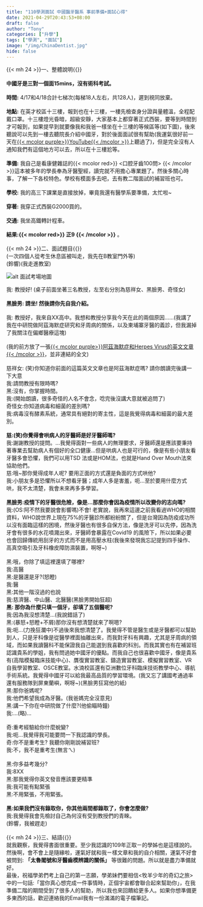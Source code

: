 ```yaml
---
title: "110學測面試 中國醫牙醫系 事前準備+面試心得"
date: 2021-04-29T20:43:53+08:00
draft: false
author: "Tony"
categories: ["升學"]
tags: ["學測", "面試"]
image: "/img/ChinaDentist.jpg"
hide: false
---
```


{{< mh 24 >}}一、整體說明{{</mh>}}  
\
**中國牙是三對一個面15mins，沒有術科考試。**   
\
**時間:** 4/17和4/18合計七梯次(每梯18人左右，共128人)，遲到視同放棄。  
\
**地點:** 在英才校區十三樓，報到也在十三樓，一樓先檢查身分證與量體溫，全程配戴口罩。十三樓燈光昏暗，超級安靜，大家基本上都穿著正式西裝，要等到時間到才可報到，如果提早到就要像我和我爸一樣坐在十三樓的等候區等(如下圖)，後來聽說可以先到一樓去聽院長介紹中國牙，對於後面面試很有幫助(我運氣很好前一天在[{{< mcolor purple>}}YouTube{{< /mcolor >}}](https://youtu.be/HKkwvXx85tA)上聽過了)，但是完全沒有人通知我們有這個地方可以去，所以在十三樓尬等。  
\
**準備:** 我自己是看康健雜誌的{{< mcolor red>}} <口腔牙齒100問> {{< /mcolor >}}這本被多年的學長奉為牙醫聖經，讀完就不用擔心專業題了。然後多關心時事，了解一下各校特色。學校有模面多去吧，去有教二階面試的補習班也可。  
\
**學校:** 我的高三下課業是直接放掉，畢竟我還有醫學系要準備，太忙啦~  
\
**穿著:** 我穿正式西裝G2000買的。  
\
**交通:** 我坐高鐵轉計程車。  
\
**結果:{{< mcolor red>}} 正9 {{< /mcolor >}}** 。  
\
{{< mh 24 >}}二、面試題目{{</mh>}}  
(一次四個人從考生休息區被叫走，我先在B教室門外等)  
(鈴響)(我走進教室)  


![alt 面試考場地圖](https://pic.pimg.tw/tonychenxd/1619531701-3674598444-g_n.jpg)


我: 教授好! (桌子前面坐著三名教授，左至右分別為慈祥女、黑臉男、奇怪女)  
\
**黑臉男: 請坐! 然後請你先自我介紹。**  
\
我: 教授好，我來自XX高中。我想和教授分享我今天在此的兩個原因……(我講了我在中研院做阿茲海默症研究和牙周病的關係，以及柬埔寨牙醫的義診，但我漏掉了我關注在偏鄉醫療這塊)  
\
(我的前方放了一張[{{< mcolor purple>}}阿茲海默症和Herpes Virus的英文文章{{< /mcolor >}}](https://pharma.nridigital.com/pharma_feb19/exploring_the_causal_link_between_herpes_and_alzheimer_s)，並非連結的全文)  
\
慈祥女: (笑)你知道你前面的這篇英文文章也是阿茲海默症嗎? 請你朗讀完後講一下大意  
我:請問教授有限時嗎?  
黑:沒有，你掌握時間。  
我:(開始朗讀，很多奇怪的人名不會念，唸完後沒講大意就被追問了)  
奇怪女:你知道病毒和細菌的差別嗎?  
我:病毒沒有酵素系統，通常具有絕對的寄主性，這是我覺得病毒和細菌的最大差別。  
\
**慈:(笑)你覺得會哄病人的牙醫師是好牙醫師嗎?**  
我:謝謝教授的提問。…我覺得面對一些病人的無理要求，牙醫師還是應該要秉持著專業去幫助病人有個好的全口健康…但是哄病人也是可行的，像是有些小朋友看牙醫多會恐懼，我們可以用TSD 法或是HOM法，也就是Hand Over Mouth法來協助他們。  
慈:哦~那你覺得成年人呢? 要用正面的方式還是負面的方式哄他?  
我:小朋友多是恐懼所以不想看牙醫；成年人多是害羞，呃…至於要用什麼方式哄，我不太清楚，我會未來再多多學習。  
\
**黑臉男:疫情下的牙醫很危險，像是…那麼你會因為疫情所以改變你的志向嗎?**  
我:(OS:阿不然我要說會影響嗎)不會! 老實說，我再來這邊之前我看過WHO的相關資料，WHO說世界上現在75%的牙醫診所都紛紛關了，但是台灣因為防疫成功所以沒有面臨這樣的困境，然後牙醫也有很多自保方法，像是洗牙可以先停，因為洗牙會有很多的水花噴濺出來，牙醫師會暴露在Covid19 的風險下，所以如果必要也會回歸傳統用刮牙的方式而不是用高壓水柱(我後來發現我忘記提到四手操作、高真空吸引及牙科橡皮障防濕裝置，啊呀~)  
\
黑:哦，你除了填這裡還填了哪裡?  
我:高醫  
黑:是醫還是牙?(怒瞪)  
我:醫  
黑:其他一階沒過的也說  
我:慈濟醫、中山醫、北醫醫(黑臉男開始狂超)  
**黑: 那你為什麼只填一個牙，卻填了五個醫呢?**  
我:因為我沒想清楚…(我說錯話了)  
黑:(暴怒+怒瞪+不屑)那你沒有想清楚就來了啊嗯?  
我:呃…(力挽狂瀾中)不過後來我想清楚了。我覺得不管是醫生或是牙醫都可以幫助到人，只是牙科像是從醫學裡面抽離出來，而我對牙科有興趣，尤其是牙周病的領域，而如果我讀醫科不能保證我自己能選到我喜歡的科別。而我其實也有在補習班認識貴系的學姐，我有問過她中國牙的優點。而我自己也很喜歡中國牙，像是貴系有(高階模擬臨床技能中心)、贋復實習教室、鑄造實習教室、模擬實習教室、VR自我學習教室、OSCE教室。水湳校區還有亞洲數位牙科臨床技術教學中心、導航手術系統。我覺得中國牙可以給我最高品質的學習環境。(我又忘了講國考通過率還有服務隊到屏東蘭嶼，啊呀~)(黑臉男狂寫他的紙)  
黑:那你爸媽呢?  
我:他們希望我成為牙醫。(我爸媽完全沒意見)  
黑:講一下你在中研院做了什麼?(他偷瞄時鐘)  
我:…(略)…  
\
奇:重考經驗給你什麼蛻變?  
我:呃…我覺得我可能要問一下我認識的學長。  
奇:你不是重考生? 我聽你剛剛說補習班?  
我:不，我不是重考生(無言ㄟ)  
\
黑:你多益考幾分?  
我:8XX  
黑:那我覺得你英文發音應該要更精準  
我:我可能有點緊張  
黑:不用緊張，不用緊張。  
\
**黑:如果我們沒有錄取你，你其他兩間都錄取了，你會怎麼做?**  
我:我覺得我會先檢討自己為何沒有受到教授們的青睞。  
(鈴響，我被趕走)  
\
{{< mh 24 >}}三、結語{{</mh>}}  
就我觀察，我覺得書面很重要。至少我認識的109年正取ㄧ的學姊也是這樣說的。  
然後啊，會不會上是隨緣啦，運氣好就和我ㄧ樣文章和我的自介相關，運氣不好會被問到: **「太魯閣號和牙醫齒模辨識的關係」** 等很難的問題。所以就是盡力準備就好。
\
最後，祝福學弟們考上自己的第一志願，學弟妹們要相信<牧羊少年的奇幻之旅>中的一句話:「當你真心想完成一件事情時，正個宇宙都會聯合起來幫助你」，在我準備二階的期間受到了很多人的幫助，所以我也來回饋給更多人。如果你想準備更多東西的話，歡迎連絡我的Email我有一份滿滿的電子檔筆記。  
